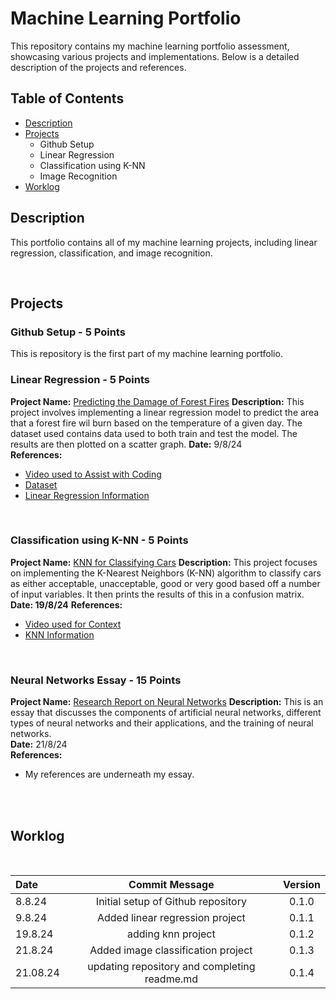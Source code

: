 # Machine Learning Portfolio

This repository contains my machine learning portfolio assessment, showcasing various projects and implementations. Below is a detailed description of the projects and references.

## Table of Contents
- [Description](#description)
- [Projects](#projects)
  - Github Setup
  - Linear Regression
  - Classification using K-NN
  - Image Recognition
- [Worklog](#worklog)

## Description
This portfolio contains all of my machine learning projects, including linear regression, classification, and image recognition. 

<br>



## Projects

### Github Setup - 5 Points
This is repository is the first part of my machine learning portfolio.
<br> 


### Linear Regression - 5 Points
**Project Name:** [Predicting the Damage of Forest Fires](https://github.com/ldsomeone/MachineLearningProject/tree/main/Linear%20Regression)
**Description:** This project involves implementing a linear regression model to predict the area that a forest fire wil burn based on the temperature of a given day. The dataset used contains data used to both train and test the model. The results are then plotted on a scatter graph.
**Date:** 9/8/24  
**References:** 
- [Video used to Assist with Coding](https://www.youtube.com/watch?v=45ryDIPHdGg&t=262s)
- [Dataset](https://www.kaggle.com/code/jangwalanshul/forest-wildfire-prediction-using-linear-regression)
- [Linear Regression Information](https://www.ibm.com/topics/linear-regression)

<br>

### Classification using K-NN - 5 Points
**Project Name:**  [KNN for Classifying Cars](https://github.com/ldsomeone/MachineLearningProject/tree/main/KNN)
**Description:** This project focuses on implementing the K-Nearest Neighbors (K-NN) algorithm to classify cars as either acceptable, unacceptable, good or very good based off a number of input variables. It then prints the results of this in a confusion matrix.
**Date: 19/8/24** 
**References:** 
- [Video used for Context](https://www.youtube.com/watch?v=CMtpzNJbbWQ)
- [KNN Information](https://www.elastic.co/what-is/knn)
  

<br>

### Neural Networks Essay - 15 Points
**Project Name:** [Research Report on Neural Networks](https://github.com/ldsomeone/MachineLearningProject/tree/main/Neural%20Network%20Essay)
**Description:** This is an essay that discusses the components of artificial neural networks, different types of neural networks and their applications, and the training of neural networks.  
**Date:** 21/8/24  
**References:**  
- My references are underneath my essay.

<br>
<br>

## Worklog

<br>

Date | Commit Message | Version
:-----|:----------------:|:--------:
8.8.24 | Initial setup of Github repository | 0.1.0
9.8.24 | Added linear regression project  | 0.1.1
19.8.24 | adding knn project | 0.1.2
21.8.24 | Added image classification project | 0.1.3
21.08.24| updating repository and completing readme.md | 0.1.4



